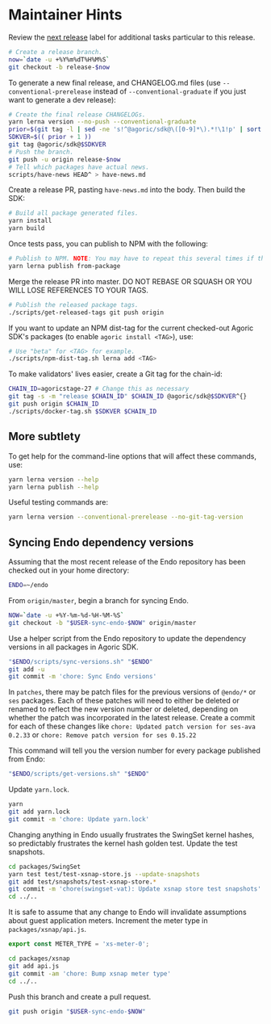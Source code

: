 # Maintainer Hints

Review the [next release](
https://github.com/Agoric/agoric-sdk/labels/next%20release
) label for additional tasks particular to this release.

```sh
# Create a release branch.
now=`date -u +%Y%m%dT%H%M%S`
git checkout -b release-$now
```

To generate a new final release, and CHANGELOG.md files
(use `--conventional-prerelease` instead of `--conventional-graduate` if you just want to generate a dev release):

```sh
# Create the final release CHANGELOGs.
yarn lerna version --no-push --conventional-graduate
prior=$(git tag -l | sed -ne 's!^@agoric/sdk@\([0-9]*\).*!\1!p' | sort -n | tail -1)
SDKVER=$(( prior + 1 ))
git tag @agoric/sdk@$SDKVER
# Push the branch.
git push -u origin release-$now
# Tell which packages have actual news.
scripts/have-news HEAD^ > have-news.md
```

Create a release PR, pasting `have-news.md` into the body.  Then build the SDK:

```sh
# Build all package generated files.
yarn install
yarn build
```

Once tests pass, you can publish to NPM with the following:

```sh
# Publish to NPM. NOTE: You may have to repeat this several times if there are failures.
yarn lerna publish from-package
```

Merge the release PR into master.  DO NOT REBASE OR SQUASH OR YOU WILL LOSE
REFERENCES TO YOUR TAGS.

```sh
# Publish the released package tags.
./scripts/get-released-tags git push origin
```

If you want to update an NPM dist-tag for the current checked-out Agoric SDK's
packages (to enable `agoric install <TAG>`), use:

```sh
# Use "beta" for <TAG> for example.
./scripts/npm-dist-tag.sh lerna add <TAG>
```

To make validators' lives easier, create a Git tag for the chain-id:

```sh
CHAIN_ID=agoricstage-27 # Change this as necessary
git tag -s -m "release $CHAIN_ID" $CHAIN_ID @agoric/sdk@$SDKVER^{}
git push origin $CHAIN_ID
./scripts/docker-tag.sh $SDKVER $CHAIN_ID
```

## More subtlety

To get help for the command-line options that will affect these commands, use:

```sh
yarn lerna version --help
yarn lerna publish --help
```

Useful testing commands are:

```sh
yarn lerna version --conventional-prerelease --no-git-tag-version
```

## Syncing Endo dependency versions

Assuming that the most recent release of the Endo repository has been checked
out in your home directory:

```sh
ENDO=~/endo
```

From `origin/master`, begin a branch for syncing Endo.

```sh
NOW=`date -u +%Y-%m-%d-%H-%M-%S`
git checkout -b "$USER-sync-endo-$NOW" origin/master
```

Use a helper script from the Endo repository to update the dependency versions
in all packages in Agoric SDK.

```sh
"$ENDO/scripts/sync-versions.sh" "$ENDO"
git add -u
git commit -m 'chore: Sync Endo versions'
```

In `patches`, there may be patch files for the previous versions of `@endo/*`
or `ses` packages.
Each of these patches will need to either be deleted or renamed to reflect the
new version number or deleted, depending on whether the patch was incorporated
in the latest release.
Create a commit for each of these changes like `chore: Updated patch version
for ses-ava 0.2.33` or `chore: Remove patch version for ses 0.15.22`

This command will tell you the version number for every package published from
Endo:

```sh
"$ENDO/scripts/get-versions.sh" "$ENDO"
```

Update `yarn.lock`.

```sh
yarn
git add yarn.lock
git commit -m 'chore: Update yarn.lock'
```

Changing anything in Endo usually frustrates the SwingSet kernel hashes,
so predictably frustrates the kernel hash golden test.
Update the test snapshots.

```sh
cd packages/SwingSet
yarn test test/test-xsnap-store.js --update-snapshots
git add test/snapshots/test-xsnap-store.*
git commit -m 'chore(swingset-vat): Update xsnap store test snapshots'
cd ../..
```

It is safe to assume that any change to Endo will invalidate assumptions about
guest application meters.
Increment the meter type in `packages/xsnap/api.js`.

```js
export const METER_TYPE = 'xs-meter-0';
```

```sh
cd packages/xsnap
git add api.js
git commit -am 'chore: Bump xsnap meter type'
cd ../..
```

Push this branch and create a pull request.

```sh
git push origin "$USER-sync-endo-$NOW"
```
